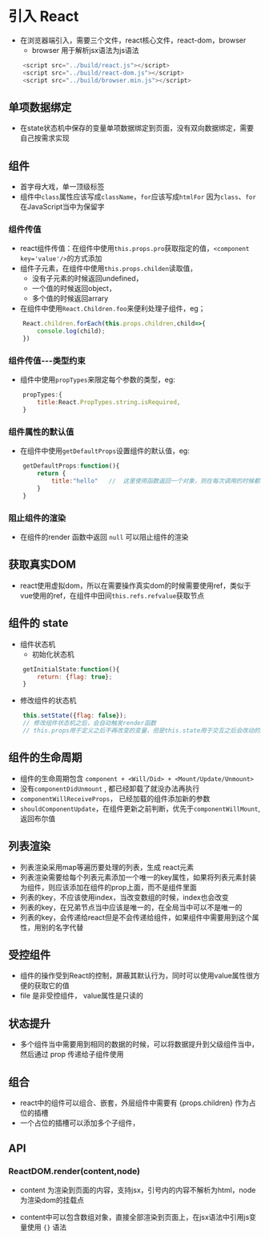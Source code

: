 # 引入 React

- 在浏览器端引入，需要三个文件，react核心文件，react-dom，browser
  - browser 用于解析jsx语法为js语法

```js
    <script src="../build/react.js"></script>
    <script src="../build/react-dom.js"></script>
    <script src="../build/browser.min.js"></script>
```

## 单项数据绑定

- 在state状态机中保存的变量单项数据绑定到页面，没有双向数据绑定，需要自己按需求实现

## 组件

- 首字母大戏，单一顶级标签
- 组件中`class`属性应该写成`className`，`for`应该写成`htmlFor` 因为`class`、`for`在JavaScript当中为保留字

### 组件传值

- react组件传值：在组件中使用`this.props.pro`获取指定的值，`<component key='value'/>`的方式添加
- 组件子元素，在组件中使用`this.props.childen`读取值，
  - 没有子元素的时候返回undefined，
  - 一个值的时候返回object，
  - 多个值的时候返回arrary
- 在组件中使用`React.Children.foo`来便利处理子组件，eg；

```js
    React.children.forEach(this.props.children,child=>{
        console.log(child);
    })
```

### 组件传值---类型约束

- 组件中使用`propTypes`来限定每个参数的类型，eg:

```js
    propTypes:{
        title:React.PropTypes.string.isRequired,
    }
```

### 组件属性的默认值

- 在组件中使用`getDefaultProps`设置组件的默认值，eg:

```js
    getDefaultProps:function(){
        return {
            title:"hello"   //  这里使用函数返回一个对象，则在每次调用的时候都会返回一个新的对象
        }
    }

```

### 阻止组件的渲染

- 在组件的render 函数中返回 `null` 可以阻止组件的渲染

## 获取真实DOM

- react使用虚拟dom，所以在需要操作真实dom的时候需要使用ref，类似于vue使用的ref，在组件中田间`this.refs.refvalue`获取节点

## 组件的 state

- 组件状态机
  - 初始化状态机

```js
    getInitialState:function(){
        return: {flag: true};
    }
```

- 修改组件的状态机

```js
    this.setState({flag: false});
    // 修改组件状态机之后，会自动触发render函数
    // this.props用于定义之后不再改变的变量，但是this.state用于交互之后会改动的属性
```

## 组件的生命周期

- 组件的生命周期包含 `component + <Will/Did> + <Mount/Update/Unmount>`
- 没有`componentDidUnmount` , 都已经卸载了就没办法再执行
- `componentWillReceiveProps`， 已经加载的组件添加新的参数
- `shouldComponentUpdate`，在组件更新之前判断，优先于`componentWillMount`,返回布尔值

## 列表渲染

- 列表渲染采用map等遍历要处理的列表，生成 react元素
- 列表渲染需要给每个列表元素添加一个唯一的key属性，如果将列表元素封装为组件，则应该添加在组件的prop上面，而不是组件里面
- 列表的key，不应该使用index，当改变数组的时候，index也会改变
- 列表的key，在兄弟节点当中应该是唯一的，在全局当中可以不是唯一的
- 列表的key，会传递给react但是不会传递给组件，如果组件中需要用到这个属性，用别的名字代替

## 受控组件

- 组件的操作受到React的控制，屏蔽其默认行为，同时可以使用value属性很方便的获取它的值
- file 是非受控组件， value属性是只读的

## 状态提升

- 多个组件当中需要用到相同的数据的时候，可以将数据提升到父级组件当中，然后通过 prop 传递给子组件使用

## 组合

- react中的组件可以组合、嵌套，外层组件中需要有 {props.children} 作为占位的插槽
- 一个占位的插槽可以添加多个子组件，

## API

### ReactDOM.render(content,node)

- content 为渲染到页面的内容，支持jsx，引号内的内容不解析为html，node为渲染dom的挂载点

- content中可以包含数组对象，直接全部渲染到页面上，在jsx语法中引用js变量使用 `{}` 语法
